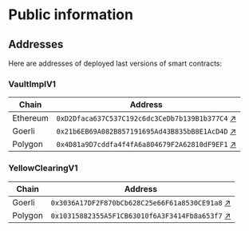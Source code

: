 <!-- DOCTOC SKIP -->

# Public information

## Addresses

Here are addresses of deployed last versions of smart contracts:

### VaultImplV1

| Chain    | Address                                                                                                                          |
| -------- | -------------------------------------------------------------------------------------------------------------------------------- |
| Ethereum | `0xD2Dfaca637C537C192c6dc3CeDb7b139B1b377C4` [↗](https://etherscan.io/address/0xd2dfaca637c537c192c6dc3cedb7b139b1b377c4)        |
| Goerli   | `0x21b6EB69A082B857191695Ad43B835bB8E1AcD4D` [↗](https://goerli.etherscan.io/address/0x21b6eb69a082b857191695ad43b835bb8e1acd4d) |
| Polygon  | `0x4D81a9D7cddfa4f4fA6a804679F2A62810dF9EF1` [↗](https://polygonscan.com/address/0x4D81a9D7cddfa4f4fA6a804679F2A62810dF9EF1)     |

### YellowClearingV1

| Chain   | Address                                                                                                                          |
| ------- | -------------------------------------------------------------------------------------------------------------------------------- |
| Goerli  | `0x3036A17DF2F870bCb628C25e66F61a8530CE91a8` [↗](https://goerli.etherscan.io/address/0x3036A17DF2F870bCb628C25e66F61a8530CE91a8) |
| Polygon | `0x10315882355A5F1CB63010f6A3F3414Fb8a653f7` [↗](https://polygonscan.com/address/0x10315882355A5F1CB63010f6A3F3414Fb8a653f7)     |
